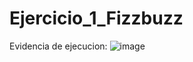 # Ejercicio_1_Fizzbuzz
Evidencia de ejecucion:
![image](https://github.com/user-attachments/assets/28cf1727-4735-43c8-97fe-3f10d375ab61)
